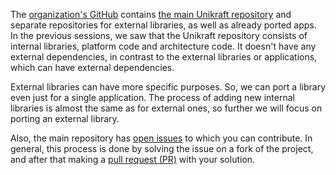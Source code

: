 The [organization's GitHub](https://github.com/unikraft) contains [the main Unikraft repository](https://github.com/unikraft/unikraft) and separate repositories for external libraries, as well as already ported apps.
In the previous sessions, we saw that the Unikraft repository consists of internal libraries, platform code and architecture code.
It doesn't have any external dependencies, in contrast to the external libraries or applications, which can have external dependencies.

External libraries can have more specific purposes.
So, we can port a library even just for a single application.
The process of adding new internal libraries is almost the same as for external ones, so further we will focus on porting an external library.

Also, the main repository has [open issues](https://github.com/unikraft/unikraft/issues) to which you can contribute.
In general, this process is done by solving the issue on a fork of the project, and after that making a [pull request (PR)](https://docs.github.com/en/github/collaborating-with-pull-requests/proposing-changes-to-your-work-with-pull-requests/about-pull-requests) with your solution.
